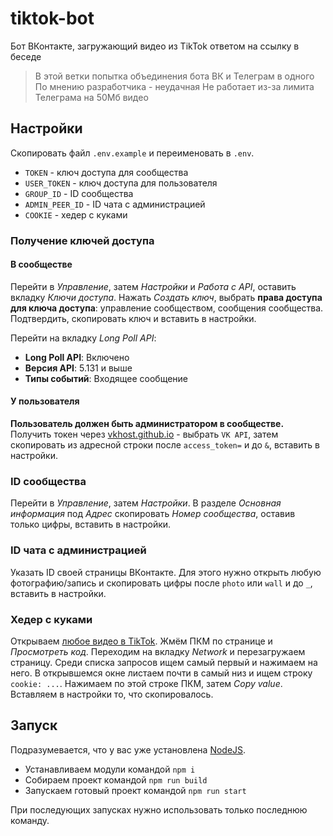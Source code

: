 # tiktok-bot
Бот ВКонтакте, загружающий видео из TikTok ответом на ссылку в беседе

> В этой ветки попытка объединения бота ВК и Телеграм в одного
> По мнению разработчика - неудачная
> Не работает из-за лимита Телеграма на 50Мб видео

## Настройки
Скопировать файл `.env.example` и переименовать в `.env`.
- `TOKEN` - ключ доступа для сообщества
- `USER_TOKEN` - ключ доступа для пользователя
- `GROUP_ID` - ID сообщества
- `ADMIN_PEER_ID` - ID чата с администрацией
- `COOKIE` - хедер с куками
### Получение ключей доступа
#### В сообществе
Перейти в *Управление*, затем *Настройки* и *Работа с API*, оставить вкладку *Ключи доступа*.
Нажать *Создать ключ*, выбрать **права доступа для ключа доступа**: управление сообществом, сообщения сообщества. Подтвердить, скопировать ключ и вставить в настройки.

Перейти на вкладку *Long Poll API*:
- **Long Poll API**: Включено
- **Версия API**: 5.131 и выше
- **Типы событий**: Входящее сообщение

#### У пользователя
**Пользователь должен быть администратором в сообществе.**
Получить токен через [vkhost.github.io](https://vkhost.github.io) - выбрать `VK API`, затем скопировать из адресной строки после `access_token=` и до `&`, вставить в настройки.

### ID сообщества
Перейти в *Управление*, затем *Настройки*. В разделе *Основная информация* под *Адрес* скопировать *Номер сообщества*, оставив только цифры, вставить в настройки.

### ID чата с администрацией
Указать ID своей страницы ВКонтакте. Для этого нужно открыть любую фотографию/запись и скопировать цифры после `photo` или `wall` и до `_`, вставить в настройки.

### Хедер с куками
Открываем [любое видео в TikTok](https://www.tiktok.com/@philandmore/video/6805867805452324102). Жмём ПКМ по странице и *Просмотреть код*. Переходим на вкладку *Network* и перезагружаем страницу. Среди списка запросов ищем самый первый и нажимаем на него. В открывшемся окне листаем почти в самый низ и ищем строку `cookie: ...`. Нажимаем по этой строке ПКМ, затем *Copy value*. Вставляем в настройки то, что скопировалось.

## Запуск
Подразумевается, что у вас уже установлена [NodeJS](https://nodejs.org/ru/).
- Устанавливаем модули командой `npm i`
- Собираем проект командой `npm run build`
- Запускаем готовый проект командой `npm run start`

При последующих запусках нужно использовать только последнюю команду.
